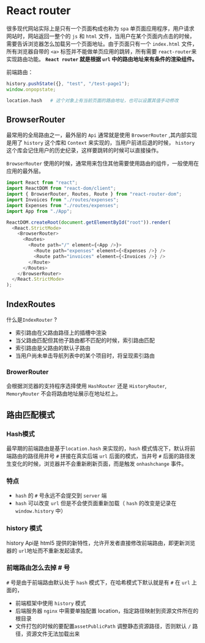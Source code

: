 # React router

很多现代网站实际上是只有一个页面构成也称为 `spa` 单页面应用程序，用户请求网站时，网站返回一整个的 `js` 和 `html` 文件，当用户在某个页面内点击的时候，需要告诉浏览器怎么加载另一个页面地址。由于页面只有一个 `index.html` 文件，所有浏览器自带的 `<a>` 标签并不能做单页应用的跳转，所有需要 `react-router`来实现路由功能。 **`React router` 就是根据 `url` 中的路由地址来有条件的渲染组件。**

前端路由：

```js
history.pushState({}, "test", "/test-page1");
window.onpopstate;
```

``` sh
location.hash   # 这个对象上有当前页面的路由地址，也可以设置其值手动修改
```

## BrowserRouter

最常用的全局路由之一，最外层的 `Api` 通常就是使用 `BrowserRouter` ,其内部实现是用了 `history` 这个库和 `Context` 来实现的，当用户前进后退的时候， `history` 这个库会记住用户的历史纪录，这样要跳转的时候可以直接操作。

`BrowserRouter` 使用的时候，通常用来包住其他需要使用路由的组件，一般使用在应用的最外层。

``` js
import React from "react";
import ReactDOM from "react-dom/client";
import { BrowserRouter, Routes, Route } from "react-router-dom";
import Invoices from "./routes/expenses";
import Expenses from "./routes/expenses";
import App from "./App";

ReactDOM.createRoot(document.getElementById("root")).render(
  <React.StrictMode>
    <BrowserRouter>
      <Routes>
        <Route path="/" element={<App />}>
          <Route path="expenses" element={<Expenses />} />
          <Route path="invoices" element={<Invoices />} />
        </Route>
      </Routes>
    </BrowserRouter>
  </React.StrictMode>
);
```

## IndexRoutes

什么是`IndexRouter` ?

* 索引路由在父路由路径上的插槽中渲染
* 当父路由匹配但其他子路由都不匹配的时候，索引路由匹配
* 索引路由是父路由的默认子路由
* 当用户尚未单击导航列表中的某个项目时，将呈现索引路由

### BrowerRouter

会根据浏览器的支持程序选择使用 `HashRouter` 还是 `HistoryRouter`, `MemoryRouter` 不会将路由地址展示在地址栏上。

## 路由匹配模式

### Hash模式

最早期的前端路由是基于`location.hash` 来实现的，`hash` 模式情况下，默认将前端路由的路径用井号 `#` 拼接在真实后端 `url` 后面的模式，当井号 `#` 后面的路径发生变化的时候，浏览器并不会重新刷新页面，而是触发 `onhashchange` 事件。

### 特点

* `hash` 的 `#` 号永远不会提交到 `server` 端
* `hash` 可以改变 `url` 但是不会使页面重新加载（ `hash` 的改变是记录在 `window.history` 中）

### history 模式

history Api是 html5 提供的新特性，允许开发者直接修改前端路由，即更新浏览器的 `url`地址而不重新发起请求。

### 前端路由怎么去掉 # 号

`#` 号是由于前端路由默认处于 `hash` 模式下，在哈希模式下默认就是有 `#` 在 `url` 上面的，

* 前端框架中使用 `history` 模式
* 后端服务器 `nginx` 中需要单独配置 location，指定路径映射到资源文件所在的根目录
* 文件打包的时候的要配置`assetPublicPath` 调整静态资源路径，否则默认 `/` 路径，资源文件无法加载出来
